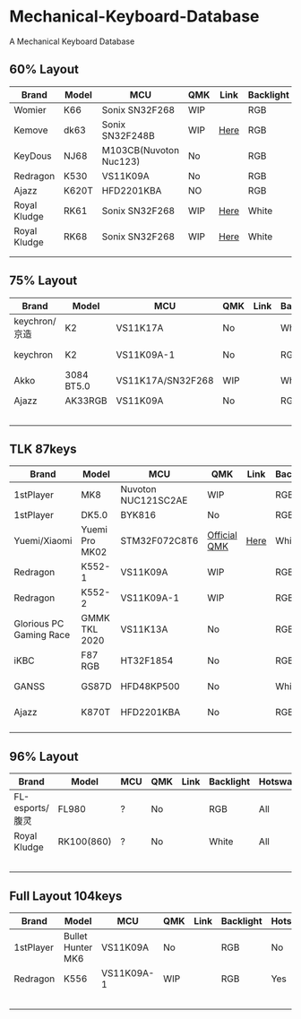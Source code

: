 # Mechanical-Keyboard-Database

A Mechanical Keyboard Database



## 60% Layout

| Brand        | Model | MCU                    | QMK  | Link                                                         | Backlight | Hotswap | Wireless     | KLE                                                          |
| ------------ | ----- | ---------------------- | ---- | ------------------------------------------------------------ | --------- | ------- | ------------ | ------------------------------------------------------------ |
| Womier       | K66   | Sonix SN32F268         | WIP  |                                                              | RGB       | all     | No           | [Here](http://www.keyboard-layout-editor.com/#/gists/8ddceb2e7bdef2bfa16d6c0825257358) |
| Kemove       | dk63  | Sonix SN32F248B        | WIP  | [Here](https://github.com/qmk/qmk_firmware/tree/master/keyboards/xiaomi/mk02) | RGB       | all     | Yes          | [Here](http://www.keyboard-layout-editor.com/#/gists/63afa32b87fe017ce0f906ef69d5122c) |
| KeyDous      | NJ68  | M103CB(Nuvoton Nuc123) | No   |                                                              | RGB       | all     | Bluetooth    | [Here](http://www.keyboard-layout-editor.com/#/gists/217036f674eb6cb34f9d9a87f2274fb4) |
| Redragon     | K530  | VS11K09A               | No   |                                                              | RGB       | all     | Bluetooth5.0 | [Here](http://www.keyboard-layout-editor.com/#/gists/a9f5d67eeace4c41a4a615754a3916f1) |
| Ajazz        | K620T | HFD2201KBA             | NO   |                                                              | RGB       | NO      | Bluetooth3.0 | [Here](http://www.keyboard-layout-editor.com/#/gists/a9f5d67eeace4c41a4a615754a3916f1) |
| Royal Kludge | RK61  | Sonix SN32F268         | WIP  | [Here](https://github.com/Diff-fusion/qmk_firmware/tree/royal_kludge_61)                                                             | White     | No      | Bluetooth3.0 | [Here](http://www.keyboard-layout-editor.com/#/gists/a9f5d67eeace4c41a4a615754a3916f1) |
| Royal Kludge | RK68  | Sonix SN32F268         | WIP  | [Here](https://github.com/silasb/qmk_firmware/tree/rk68)                                                             | White     | All     | Bluetooth    | [Here](http://www.keyboard-layout-editor.com/#/gists/0721c17468666207f84fcab230130ec9)                                                            |
|              |       |                        |      |                                                              |           |         |              |                                                              |
|              |       |                        |      |                                                              |           |         |              |                                                              |

## 75% Layout

| Brand         | Model      | MCU               | QMK  | Link | Backlight | Hotswap | Wireless      | KLE                                                          |
| ------------- | ---------- | ----------------- | ---- | ---- | --------- | ------- | ------------- | ------------------------------------------------------------ |
| keychron/京造 | K2         | VS11K17A          | No   |      | White     | No      | Bluetooth 5.1 | [Here](http://www.keyboard-layout-editor.com/#/gists/24d293cad6cedaf6be937016c4f02311) |
| keychron      | K2         | VS11K09A-1        | No   |      | RGB       | No      | Bluetooth 5.1 | [Here](http://www.keyboard-layout-editor.com/#/gists/24d293cad6cedaf6be937016c4f02311) |
| Akko          | 3084 BT5.0 | VS11K17A/SN32F268 | WIP  |      | White     | No      | Bluetooth 5.0 | [Here](http://www.keyboard-layout-editor.com/#/gists/f92a481c5b2a026e23ae2217ac37c32e) |
| Ajazz         | AK33RGB    | VS11K09A          | No   |      | RGB       | No      | No            |                                                              |
|               |            |                   |      |      |           |         |               |                                                              |
|               |            |                   |      |      |           |         |               |                                                              |
|               |            |                   |      |      |           |         |               |                                                              |
|               |            |                   |      |      |           |         |               |                                                              |
|               |            |                   |      |      |           |         |               |                                                              |

## TLK 87keys


| Brand        | Model          | MCU                 | QMK                                                  | Link                                                         | Backlight | Hotswap | Wireless | KLE |
| ------------ | -------------- | ------------------- | ---------------------------------------------------- | ------------------------------------------------------------ | --------- | ------- | -------- | -------- |
| 1stPlayer    | MK8            | Nuvoton NUC121SC2AE | WIP                                                  |                                                              | RGB       | 13key   | No       |        |
| 1stPlayer    | DK5.0          | BYK816              | No                                                   |                                                              | RGB       | No      | No       |        |
| Yuemi/Xiaomi | Yuemi Pro MK02 | STM32F072C8T6       | [Official QMK](https://github.com/qmk/qmk_firmware/) | [Here](https://github.com/qmk/qmk_firmware/tree/master/keyboards/xiaomi/mk02) | White | No | No |  |
| Redragon     | K552-1         | VS11K09A            | WIP                                                  |                                                              | RGB       | Yes     | No       |        |
| Redragon     | K552-2         | VS11K09A-1          | WIP                                                  |                                                              | RGB       | Yes     | No       |        |
| Glorious PC Gaming Race | GMMK TKL 2020  | VS11K13A            | No                                                   |                                                              | RGB       | Yes     | No       |        |
| iKBC | F87 RGB | HT32F1854 | No | | RGB | No | No |  |
| GANSS | GS87D | HFD48KP500 | No | | White | No | Bluetooth 3.0 |  |
| Ajazz | K870T | HFD2201KBA | No | | RGB | No | Bluetooth 5.0 | |
|  |  |  |  | |  |  |  | |
|  |  |  |  | |  |  |  | |

## 96% Layout

| Brand           | Model      | MCU  | QMK  | Link | Backlight | Hotswap | Wireless | KLE  |
| --------------- | ---------- | ---- | ---- | ---- | --------- | ------- | -------- | ---- |
| FL-esports/腹灵 | FL980      | ?    | No   |      | RGB       | All     | BT&2.4G  |      |
| Royal Kludge    | RK100(860) | ?    | No   |      | White     | All     | BT&2.4G  |      |
|                 |            |      |      |      |           |         |          |      |
|                 |            |      |      |      |           |         |          |      |
|                 |            |      |      |      |           |         |          |      |
|                 |            |      |      |      |           |         |          |      |
|                 |            |      |      |      |           |         |          |      |

## Full Layout 104keys

| Brand     | Model             | MCU        | QMK  | Link | Backlight | Hotswap | Wireless | KLE  |
| --------- | ----------------- | --------   | ---- | ---- | --------- | ------- | -------- | ---- |
| 1stPlayer | Bullet Hunter MK6 | VS11K09A   | No   |      | RGB       | No      | No       |      |
| Redragon  | K556              | VS11K09A-1 | WIP  |      | RGB       | Yes     | No       |      |
|           |                   |            |      |      |           |         |          |      |
|           |                   |            |      |      |           |         |          |      |
|           |                   |            |      |      |           |         |          |      |
|           |                   |            |      |      |           |         |          |      |
|           |                   |            |      |      |           |         |          |      |
